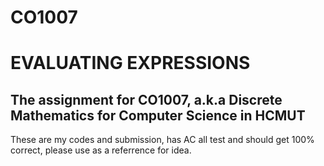 # CO1007
<h1>EVALUATING EXPRESSIONS</h1>
<h2>The assignment for CO1007, a.k.a Discrete Mathematics for Computer Science in HCMUT</h2>
<p>These are my codes and submission, has AC all test and should get 100% correct, please use as a referrence for idea.</p>
